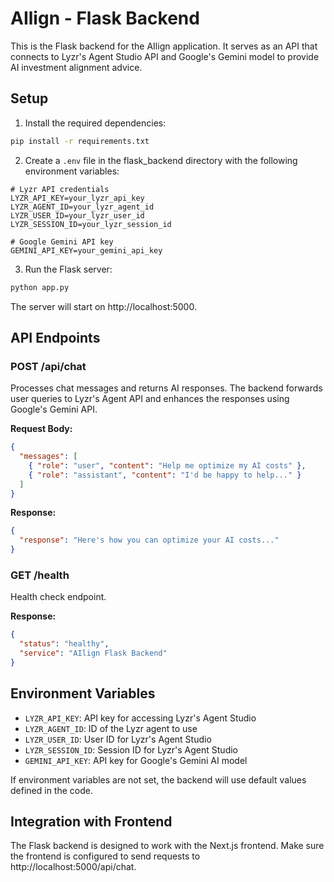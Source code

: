 # AIlign - Flask Backend

This is the Flask backend for the AIlign application. It serves as an API that connects to Lyzr's Agent Studio API and Google's Gemini model to provide AI investment alignment advice.

## Setup

1. Install the required dependencies:

```bash
pip install -r requirements.txt
```

2. Create a `.env` file in the flask_backend directory with the following environment variables:

```
# Lyzr API credentials
LYZR_API_KEY=your_lyzr_api_key
LYZR_AGENT_ID=your_lyzr_agent_id
LYZR_USER_ID=your_lyzr_user_id
LYZR_SESSION_ID=your_lyzr_session_id

# Google Gemini API key
GEMINI_API_KEY=your_gemini_api_key
```

3. Run the Flask server:

```bash
python app.py
```

The server will start on http://localhost:5000.

## API Endpoints

### POST /api/chat

Processes chat messages and returns AI responses. The backend forwards user queries to Lyzr's Agent API and enhances the responses using Google's Gemini API.

**Request Body:**

```json
{
  "messages": [
    { "role": "user", "content": "Help me optimize my AI costs" },
    { "role": "assistant", "content": "I'd be happy to help..." }
  ]
}
```

**Response:**

```json
{
  "response": "Here's how you can optimize your AI costs..."
}
```

### GET /health

Health check endpoint.

**Response:**

```json
{
  "status": "healthy",
  "service": "AIlign Flask Backend"
}
```

## Environment Variables

- `LYZR_API_KEY`: API key for accessing Lyzr's Agent Studio
- `LYZR_AGENT_ID`: ID of the Lyzr agent to use
- `LYZR_USER_ID`: User ID for Lyzr's Agent Studio
- `LYZR_SESSION_ID`: Session ID for Lyzr's Agent Studio
- `GEMINI_API_KEY`: API key for Google's Gemini AI model

If environment variables are not set, the backend will use default values defined in the code.

## Integration with Frontend

The Flask backend is designed to work with the Next.js frontend. Make sure the frontend is configured to send requests to http://localhost:5000/api/chat. 